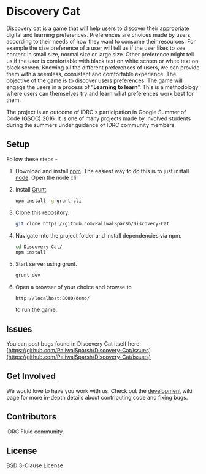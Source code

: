 # Discovery Cat

Discovery cat is a game that will help users to discover their appropriate digital and learning preferences. Preferences are choices made by users, according to their needs of how they want to consume their resources. For example the size preference of a user will tell us if the user likes to see content in small size, normal size or large size. Other preference might tell us if the user is comfortable with black text on white screen or white text on black screen. Knowing all the different preferences of users, we can provide them with a seemless, consistent and comfortable experience. The objective of the game is to discover users preferences.
The game will engage the users in a process of “**Learning to learn**”. This is a methodology where users can themselves try and learn what preferences work best for them.

The project is an outcome of IDRC's participation in Google Summer of Code (GSOC) 2016. It is one of many projects made by involved students during the summers under guidance of IDRC community members.

## Setup

Follow these steps -

1. Download and install [npm](https://npmjs.org/). The easiest way to do this is to just install [node](http://nodejs.org/). Open the node cli.
2. Install [Grunt](http://gruntjs.com/getting-started).

   ```bash
   npm install -g grunt-cli
   ```

3. Clone this repository.

   ```bash
   git clone https://github.com/PaliwalSparsh/Discovery-Cat
   ```

4. Navigate into the project folder and install dependencies via npm.

   ```bash
   cd Discovery-Cat/
   npm install
   ```

5. Start server using grunt.

   ```bash
   grunt dev
   ```

6. Open a browser of your choice and browse to

   ```text
   http://localhost:8000/demo/
   ```

   to run the game.

## Issues

You can post bugs found in Discovery Cat itself here:
[https://github.com/PaliwalSparsh/Discovery-Cat/issues](https://github.com/PaliwalSparsh/Discovery-Cat/issues)

## Get Involved

We would love to have you work with us. Check out the [development](https://github.com/PaliwalSparsh/Discovery-Cat/wiki/Development) wiki page for more in-depth details about contributing code and fixing bugs.

## Contributors

IDRC Fluid community.

## License

BSD 3-Clause License
